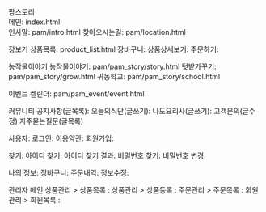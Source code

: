 팜스토리                                        
    메인: index.html                                   
    인사말: pam/intro.html
    찾아오시는길: pam/location.html

장보기
    상품목록: product_list.html
    장바구니: 
    상품상세보기:
    주문하기:

농작물이야기
    농작물이야기: pam/pam_story/story.html
    텃밭가꾸기: pam/pam_story/grow.html
    귀농학교: pam/pam_story/school.html

이벤트 켈린더: pam/pam_event/event.html

커뮤니티
    공지사항(글목록):
    오늘의식단(글쓰기):
    나도요리사(글쓰기):
    고객문의(글수정)
    자주묻는질문(글목록)

사용자:
    로그인:
    이용약관:
    회원가입:

찾기: 
    아이디 찾기:
    아이디 찾기 결과:
    비밀번호 찾기:
    비밀번호 변경:

나의 정보:
    장바구니:
    주문내역:
    정보수정:
   
관리자
    메인
    상품관리 > 상품목록 :
    상품관리 > 상품등록 :
    주문관리 > 주문목록 :
    회원관리 > 회원목록 :